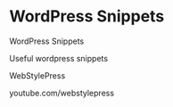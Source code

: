 # WordPress Snippets
WordPress Snippets

Useful wordpress snippets




WebStylePress

youtube.com/webstylepress
